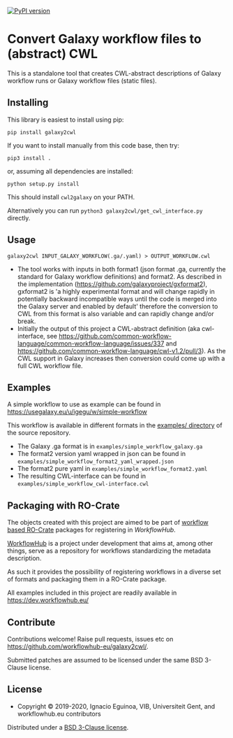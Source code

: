 [![PyPI version](https://badge.fury.io/py/galaxy2cwl.svg)](https://pypi.org/project/galaxy2cwl/)

# Convert Galaxy workflow files to (abstract) CWL

This is a standalone tool that creates CWL-abstract descriptions of Galaxy workflow runs or Galaxy workflow files (static files). 

## Installing

This library is easiest to install using pip:
    
    pip install galaxy2cwl

If you want to install manually from this code base, then try:
    
    pip3 install .

or, assuming all dependencies are installed:

    python setup.py install

This should install `cwl2galaxy` on your PATH. 

Alternatively you can run `python3 galaxy2cwl/get_cwl_interface.py` directly.

 ## Usage
 ```
 galaxy2cwl INPUT_GALAXY_WORKFLOW(.ga/.yaml) > OUTPUT_WORKFLOW.cwl
 ```
 - The tool works with inputs in both format1 (json format .ga, currently the standard for Galaxy workflow definitions) and format2. As described in the implementation (https://github.com/galaxyproject/gxformat2), gxformat2 is 'a highly experimental format and will change rapidly in potentially backward incompatible ways until the code is merged into the Galaxy server and enabled by default' therefore the conversion to CWL from this format is also variable and can rapidly change and/or break.
 - Initially the output of this project a CWL-abstract definition (aka cwl-interface, see https://github.com/common-workflow-language/common-workflow-language/issues/337 and https://github.com/common-workflow-language/cwl-v1.2/pull/3). As the CWL support in Galaxy increases then conversion could come up with a full CWL workflow file.

## Examples
A simple workflow to use as example can be found in <https://usegalaxy.eu/u/igegu/w/simple-workflow>

This workflow is available in different formats in the [examples/ directory](https://github.com/workflowhub-eu/galaxy2cwl/tree/master/examples) of the source repository.

* The Galaxy .ga format is in `examples/simple_workflow_galaxy.ga`
* The format2 version yaml wrapped in json can be found in `examples/simple_workflow_format2_yaml_wrapped.json`
* The format2 pure yaml in `examples/simple_workflow_format2.yaml`
* The resulting CWL-interface can be found in `examples/simple_workflow_cwl-interface.cwl`

## Packaging with RO-Crate

The objects created with this project are aimed to be part of [workflow based RO-Crate](https://github.com/workflowhub-eu/about/wiki/Workflow-RO-Crate) packages for registering in _WorkflowHub_.

[WorkflowHub](https://about.workflowhub.eu/) is a project under development that aims at, among other things, serve as a repository for workflows standardizing the metadata description. 

As such it provides the possibility of registering workflows in a diverse set of formats and packaging them in a RO-Crate package. 

All examples included in this project are readily available in <https://dev.workflowhub.eu/>

## Contribute

Contributions welcome! Raise pull requests, issues etc on <https://github.com/workflowhub-eu/galaxy2cwl/>.

Submitted patches are assumed to be licensed under the same BSD 3-Clause license.

## License

* Copyright © 2019-2020, Ignacio Eguinoa, VIB, Universiteit Gent, and workflowhub.eu contributors

Distributed under a [BSD 3-Clause license](https://github.com/workflowhub-eu/cwl-from-galaxy/blob/master/LICENSE).

<!--  

### Release procedure

vim setup.py ## update: version = "0.1.2",
git commit -m "Release 0.1.2" setup.py
git tag 0.1.2
rm dist/*
python3 setup.py clean
python3 setup.py bdist_wheel
twine upload --repository testpypi dist/*   ## for testing
twine upload dist/*   ## if above is OK

vim setup.py ## prepare for next:  version = "0.1.3-dev",
git commit -m "Prepare for 0.1.3" setup.py
git push --tags
git push

See also https://packaging.python.org/tutorials/packaging-projects/
in ~/.pypirc have tokens for both pypi and testpypi:

(base) stain@biggie:~/src/cwl-from-galaxy$ cat ~/.pypirc 
[pypi]
  username = __token__
  password = pypi-abcdREPLACEME

[distutils]
index-servers=
    pypi
    testpypi

[testpypi]
repository: https://test.pypi.org/legacy/
username: __token__
password: pypi-abcdREPLACEME
-->

